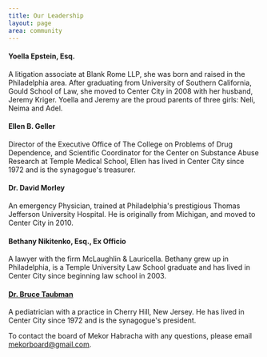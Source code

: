 ```yaml
---
title: Our Leadership
layout: page
area: community
---
```


#### Yoella Epstein, Esq.
A litigation associate at Blank Rome LLP, she was born and raised in the Philadelphia area. After graduating from University of Southern California, Gould School of Law, she moved to Center City in 2008 with her husband, Jeremy Kriger. Yoella and Jeremy are the proud parents of three girls: Neli, Neima and Adel. 

#### Ellen B. Geller
Director of the Executive Office of The College on Problems of Drug Dependence, and Scientific Coordinator for the Center on Substance Abuse Research at Temple Medical School, Ellen has lived in Center City since 1972 and is the synagogue's treasurer.

#### Dr. David Morley
An emergency Physician, trained at Philadelphia's prestigious Thomas Jefferson University Hospital. He is originally from Michigan, and moved to Center City in 2010.   

#### Bethany Nikitenko, Esq., Ex Officio 
A lawyer with the firm McLaughlin & Lauricella. Bethany grew up in Philadelphia, is a Temple University Law School graduate and has lived in Center City since beginning law school in 2003.

#### [Dr. Bruce Taubman](mailto:Taubman@earthlink.net)
A pediatrician with a practice in Cherry Hill, New Jersey. He has lived in Center City since 1972 and is the synagogue's president.


To contact the board of Mekor Habracha with any questions, please email [mekorboard@gmail.com](mailto:mekorboard@gmail.com).
